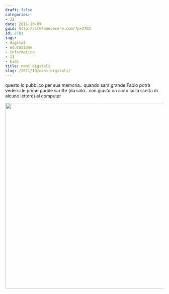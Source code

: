 ```yaml
---
draft: false
categories:
- JJ
date: 2011-10-09
guid: http://stefanocecere.com/?p=2703
id: 2703
tags:
- digital
- educazione
- informatica
- JJ
- kids
title: nani digitali
slug: /2011/10/nani-digitali/
---
```


questo lo pubblico per sua memoria.. quando sarà grande Fabio potrà vedersi le prime parole scritte (da solo.. con giusto un aiuto sulla scelta di alcune lettere) al computer

<img src="http://stefanocecere.com/wp-content/uploads/sites/3/2011/10/Screen-shot-2011-10-09-at-13.09.42.png" alt="" title="Screen shot 2011-10-09 at 13.09.42" width="517" height="589" class="alignright size-full wp-image-2704" srcset="http://stefanocecere.com/wp-content/uploads/sites/3/2011/10/Screen-shot-2011-10-09-at-13.09.42.png 517w, http://stefanocecere.com/wp-content/uploads/sites/3/2011/10/Screen-shot-2011-10-09-at-13.09.42-263x300.png 263w" sizes="(max-width: 517px) 100vw, 517px" />